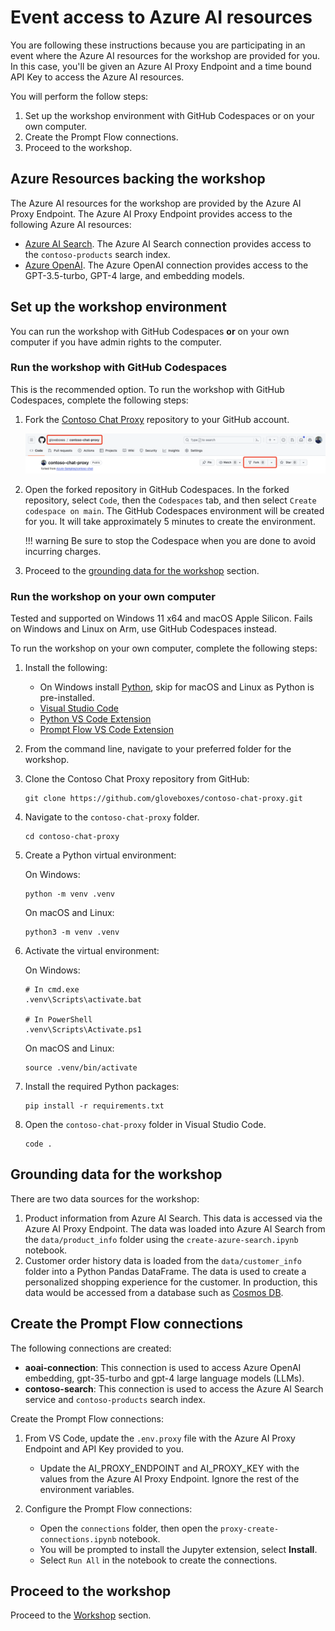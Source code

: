 # Event access to Azure AI resources

You are following these instructions because you are participating in an event where the Azure AI resources for the workshop are provided for you. In this case, you'll be given an Azure AI Proxy Endpoint and a time bound API Key to access the Azure AI resources.

You will perform the follow steps:

1. Set up the workshop environment with GitHub Codespaces or on your own computer.
1. Create the Prompt Flow connections.
1. Proceed to the workshop.

## Azure Resources backing the workshop

The Azure AI resources for the workshop are provided by the Azure AI Proxy Endpoint. The Azure AI Proxy Endpoint provides access to the following Azure AI resources:

- [Azure AI Search](https://azure.microsoft.com/products/ai-services/ai-search/). The Azure AI Search connection provides access to the `contoso-products` search index.
- [Azure OpenAI](https://azure.microsoft.com/products/ai-services/openai-service). The Azure OpenAI connection provides access to the GPT-3.5-turbo, GPT-4 large, and embedding models.

## Set up the workshop environment

You can run the workshop with GitHub Codespaces **or** on your own computer if you have admin rights to the computer.

### Run the workshop with GitHub Codespaces

This is the recommended option. To run the workshop with GitHub Codespaces, complete the following steps:

1. Fork the [Contoso Chat Proxy](https://github.com/gloveboxes/contoso-chat-proxy) repository to your GitHub account.

    ![](media/repo_fork.png)

1. Open the forked repository in GitHub Codespaces. In the forked repository, select `Code`, then the `Codespaces` tab, and then select `Create codespace on main`. The GitHub Codespaces environment will be created for you. It will take approximately 5 minutes to create the environment.

    <!-- ![](media/codespaces_open.png) -->

    !!! warning
        Be sure to stop the Codespace when you are done to avoid incurring charges.

1. Proceed to the [grounding data for the workshop](#grounding-data-for-the-workshop) section.

### Run the workshop on your own computer

Tested and supported on Windows 11 x64 and macOS Apple Silicon. Fails on Windows and Linux on Arm, use GitHub Codespaces instead.

To run the workshop on your own computer, complete the following steps:

1. Install the following:
    - On Windows install [Python](https://www.python.org/downloads/), skip for macOS and Linux as Python is pre-installed.
    - [Visual Studio Code](https://code.visualstudio.com/)
    - [Python VS Code Extension](https://marketplace.visualstudio.com/items?itemName=ms-python.python)
    - [Prompt Flow VS Code Extension](https://marketplace.visualstudio.com/items?itemName=prompt-flow.prompt-flow)

1. From the command line, navigate to your preferred folder for the workshop.
1. Clone the Contoso Chat Proxy repository from GitHub:

    ```shell
    git clone https://github.com/gloveboxes/contoso-chat-proxy.git
    ```

1. Navigate to the `contoso-chat-proxy` folder.

    ```shell
    cd contoso-chat-proxy
    ```

1. Create a Python virtual environment:

    On Windows:

    ```shell
    python -m venv .venv
    ```

    On macOS and Linux:

    ```shell
    python3 -m venv .venv
    ```

1. Activate the virtual environment:

    On Windows:

    ```shell
    # In cmd.exe
    .venv\Scripts\activate.bat

    # In PowerShell
    .venv\Scripts\Activate.ps1
    ```

    On macOS and Linux:

    ```shell
    source .venv/bin/activate
    ```

1. Install the required Python packages:

    ```shell
    pip install -r requirements.txt
    ```

1. Open the `contoso-chat-proxy` folder in Visual Studio Code.

    ```shell
    code .
    ```

## Grounding data for the workshop

There are two data sources for the workshop:

1. Product information from Azure AI Search. This data is accessed via the Azure AI Proxy Endpoint. The data was loaded into Azure AI Search from the `data/product_info` folder using the `create-azure-search.ipynb` notebook.
1. Customer order history data is loaded from the `data/customer_info` folder into a Python Pandas DataFrame. The data is used to create a personalized shopping experience for the customer. In production, this data would be accessed from a database such as [Cosmos DB](https://learn.microsoft.com/azure/cosmos-db/).

## Create the Prompt Flow connections

The following connections are created:

- **aoai-connection**: This connection is used to access Azure OpenAI embedding, gpt-35-turbo and gpt-4 large language models (LLMs).
- **contoso-search**: This connection is used to access the Azure AI Search service and `contoso-products` search index.

Create the Prompt Flow connections:

1. From VS Code, update the `.env.proxy` file with the Azure AI Proxy Endpoint and API Key provided to you.
    - Update the AI_PROXY_ENDPOINT and AI_PROXY_KEY with the values from the Azure AI Proxy Endpoint. Ignore the rest of the environment variables.

1. Configure the Prompt Flow connections:

    - Open the `connections` folder, then open the `proxy-create-connections.ipynb` notebook.
    - You will be prompted to install the Jupyter extension, select **Install**.
    - Select `Run All` in the notebook to create the connections.

## Proceed to the workshop

Proceed to the [Workshop](workshop.md) section.
